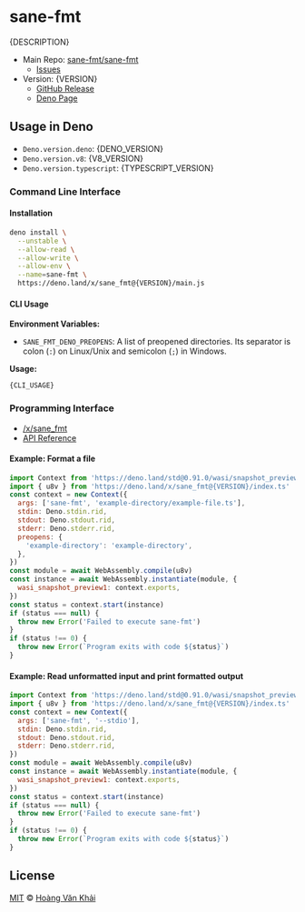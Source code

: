 # sane-fmt

{DESCRIPTION}

* Main Repo: [sane-fmt/sane-fmt](https://github.com/sane-fmt/sane-fmt)
  * [Issues](https://github.com/sane-fmt/sane-fmt/issues)
* Version: {VERSION}
  - [GitHub Release](https://github.com/sane-fmt/sane-fmt/releases/tag/{VERSION})
  - [Deno Page](https://deno.land/x/sane_fmt@{VERSION})

## Usage in Deno

* `Deno.version.deno`: {DENO_VERSION}
* `Deno.version.v8`: {V8_VERSION}
* `Deno.version.typescript`: {TYPESCRIPT_VERSION}

### Command Line Interface

#### Installation

```sh
deno install \
  --unstable \
  --allow-read \
  --allow-write \
  --allow-env \
  --name=sane-fmt \
  https://deno.land/x/sane_fmt@{VERSION}/main.js
```

#### CLI Usage

**Environment Variables:**

* `SANE_FMT_DENO_PREOPENS`: A list of preopened directories. Its separator is colon (`:`) on Linux/Unix and semicolon (`;`) in Windows.

**Usage:**

```
{CLI_USAGE}
```

### Programming Interface

* [/x/sane_fmt](https://deno.land/x/sane_fmt@{VERSION}/index.ts)
* [API Reference](https://doc.deno.land/https/deno.land//x/sane_fmt@{VERSION}/index.ts)

#### Example: Format a file

```javascript
import Context from 'https://deno.land/std@0.91.0/wasi/snapshot_preview1.ts'
import { u8v } from 'https://deno.land/x/sane_fmt@{VERSION}/index.ts'
const context = new Context({
  args: ['sane-fmt', 'example-directory/example-file.ts'],
  stdin: Deno.stdin.rid,
  stdout: Deno.stdout.rid,
  stderr: Deno.stderr.rid,
  preopens: {
    'example-directory': 'example-directory',
  },
})
const module = await WebAssembly.compile(u8v)
const instance = await WebAssembly.instantiate(module, {
  wasi_snapshot_preview1: context.exports,
})
const status = context.start(instance)
if (status === null) {
  throw new Error('Failed to execute sane-fmt')
}
if (status !== 0) {
  throw new Error(`Program exits with code ${status}`)
}
```

#### Example: Read unformatted input and print formatted output

```javascript
import Context from 'https://deno.land/std@0.91.0/wasi/snapshot_preview1.ts'
import { u8v } from 'https://deno.land/x/sane_fmt@{VERSION}/index.ts'
const context = new Context({
  args: ['sane-fmt', '--stdio'],
  stdin: Deno.stdin.rid,
  stdout: Deno.stdout.rid,
  stderr: Deno.stderr.rid,
})
const module = await WebAssembly.compile(u8v)
const instance = await WebAssembly.instantiate(module, {
  wasi_snapshot_preview1: context.exports,
})
const status = context.start(instance)
if (status === null) {
  throw new Error('Failed to execute sane-fmt')
}
if (status !== 0) {
  throw new Error(`Program exits with code ${status}`)
}
```

## License

[MIT](https://git.io/JY6mh) © [Hoàng Văn Khải](https://ksxgithub.github.io/)
